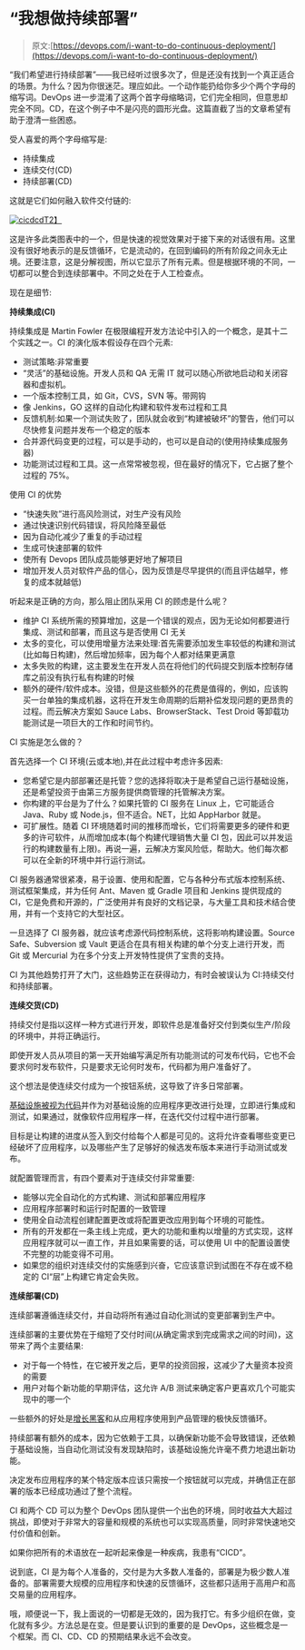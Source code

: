 # “我想做持续部署”

> 原文:[https://devops.com/i-want-to-do-continuous-deployment/](https://devops.com/i-want-to-do-continuous-deployment/)

“我们希望进行持续部署”——我已经听过很多次了，但是还没有找到一个真正适合的场景。为什么？因为你很迷茫。理应如此。一个动作能扔给你多少个两个字母的缩写词。DevOps 进一步混淆了这两个首字母缩略词，它们完全相同，但意思却完全不同。CD，在这个例子中不是闪亮的圆形光盘。这篇直截了当的文章希望有助于澄清一些困惑。

受人喜爱的两个字母缩写是:

*   持续集成
*   连续交付(CD)
*   持续部署(CD)

这就是它们如何融入软件交付链的:

[![cicdcd](../Images/c36f6e6f4a855e4c797463c53be0830a.png)T2】](https://devops.com/wp-content/uploads/2015/03/cicdcd.png)

这是许多此类图表中的一个，但是快速的视觉效果对于接下来的对话很有用。这里没有很好地表示的是反馈循环，它是流动的，在回到编码的所有阶段之间永无止境。还要注意，这是分解视图，所以它显示了所有元素。但是根据环境的不同，一切都可以整合到连续部署中。不同之处在于人工检查点。

现在是细节:

**持续集成(CI)**

持续集成是 Martin Fowler 在极限编程开发方法论中引入的一个概念，是其十二个实践之一。CI 的演化版本假设存在四个元素:

*   测试策略:非常重要
*   “灵活”的基础设施。开发人员和 QA 无需 IT 就可以随心所欲地启动和关闭容器和虚拟机。
*   一个版本控制工具，如 Git，CVS，SVN 等。带网钩
*   像 Jenkins，GO 这样的自动化构建和软件发布过程和工具
*   反馈机制:如果一个测试失败了，团队就会收到“构建被破坏”的警告，他们可以尽快修复问题并发布一个稳定的版本
*   合并源代码变更的过程，可以是手动的，也可以是自动的(使用持续集成服务器)
*   功能测试过程和工具。这一点常常被忽视，但在最好的情况下，它占据了整个过程的 75%。

使用 CI 的优势

*   “快速失败”进行高风险测试，对生产没有风险
*   通过快速识别代码错误，将风险降至最低
*   因为自动化减少了重复的手动过程
*   生成可快速部署的软件
*   使所有 Devops 团队成员能够更好地了解项目
*   增加开发人员对软件产品的信心，因为反馈是尽早提供的(而且评估越早，修复的成本就越低)

听起来是正确的方向，那么阻止团队采用 CI 的顾虑是什么呢？

*   维护 CI 系统所需的预算增加，这是一个错误的观点，因为无论如何都要进行集成、测试和部署，而且这与是否使用 CI 无关
*   太多的变化，可以使用增量方法来处理:首先需要添加发生率较低的构建和测试(比如每日构建)，然后增加频率，因为每个人都对结果更满意
*   太多失败的构建，这主要发生在开发人员在将他们的代码提交到版本控制存储库之前没有执行私有构建的时候
*   额外的硬件/软件成本。没错，但是这些额外的花费是值得的，例如，应该购买一台单独的集成机器，这将在开发生命周期的后期补偿发现问题的更昂贵的过程。而云解决方案如 Sauce Labs、BrowserStack、Test Droid 等卸载功能测试是一项巨大的工作和时间节约。

CI 实施是怎么做的？

首先选择一个 CI 环境(云或本地),并在此过程中考虑许多因素:

*   您希望它是内部部署还是托管？您的选择将取决于是希望自己运行基础设施，还是希望投资于由第三方服务提供商管理的托管解决方案。
*   你构建的平台是为了什么？如果托管的 CI 服务在 Linux 上，它可能适合 Java、Ruby 或 Node.js，但不适合。NET，比如 AppHarbor 就是。
*   可扩展性。随着 CI 环境随着时间的推移而增长，它们将需要更多的硬件和更多的许可软件，从而增加成本(每个构建代理销售大量 CI 包，因此可以并发运行的构建数量有上限)。再说一遍，云解决方案风险低，帮助大。他们每次都可以在全新的环境中并行运行测试。

CI 服务器通常很紧凑，易于设置、使用和配置，它与各种分布式版本控制系统、测试框架集成，并为任何 Ant、Maven 或 Gradle 项目和 Jenkins 提供现成的 CI，它是免费和开源的，广泛使用并有良好的文档记录，与大量工具和技术结合使用，并有一个支持它的大型社区。

一旦选择了 CI 服务器，就应该考虑源代码控制系统，这将影响构建设置。Source Safe、Subversion 或 Vault 更适合在具有相关构建的单个分支上进行开发，而 Git 或 Mercurial 为在多个分支上开发特性提供了宝贵的支持。

CI 为其他趋势打开了大门，这些趋势正在获得动力，有时会被误认为 CI:持续交付和持续部署。

**连续交货(CD)**

持续交付是指以这样一种方式进行开发，即软件总是准备好交付到类似生产/阶段的环境中，并将正确运行。

即使开发人员从项目的第一天开始编写满足所有功能测试的可发布代码，它也不会要求何时发布软件，只是要求无论何时发布，代码都为用户准备好了。

这个想法是使连续交付成为一个按钮系统，这导致了许多日常部署。

[基础设施被视为代码](https://devops.com/blogs/meet-infrastructure-code/)并作为对基础设施的应用程序更改进行处理，立即进行集成和测试，如果通过，就像软件应用程序一样，在迭代交付过程中进行部署。

目标是让构建的进度从签入到交付给每个人都是可见的。这将允许查看哪些变更已经破坏了应用程序，以及哪些产生了足够好的候选发布版本来进行手动测试或发布。

就配置管理而言，有四个要素对于连续交付非常重要:

*   能够以完全自动化的方式构建、测试和部署应用程序
*   应用程序部署时和运行时配置的一致管理
*   使用全自动流程创建配置更改或将配置更改应用到每个环境的可能性。
*   所有的开发都在一条主线上完成，更大的功能和重构以增量的方式实现，这样应用程序就可以一直工作，并且如果需要的话，可以使用 UI 中的配置设置使不完整的功能变得不可用。
*   如果您的组织对连续交付的实施感到兴奋，它应该意识到试图在不存在或不稳定的 CI“层”上构建它肯定会失败。

**连续部署(CD)**

连续部署遵循连续交付，并自动将所有通过自动化测试的变更部署到生产中。

连续部署的主要优势在于缩短了交付时间(从确定需求到完成需求之间的时间)，这带来了两个主要结果:

*   对于每一个特性，在它被开发之后，更早的投资回报，这减少了大量资本投资的需要
*   用户对每个新功能的早期评估，这允许 A/B 测试来确定客户更喜欢几个可能实现中的哪一个

一些额外的好处是[增长黑客](https://devops.com/blogs/devops-growth-hacking-ways-rule-world/)和从应用程序使用到产品管理的极快反馈循环。

持续部署有额外的成本，因为它依赖于工具，以确保新功能不会导致错误，还依赖于基础设施，当自动化测试没有发现缺陷时，该基础设施允许毫不费力地退出新功能。

决定发布应用程序的某个特定版本应该只需按一个按钮就可以完成，并确信正在部署的版本已经成功通过了整个流程。

CI 和两个 CD 可以为整个 DevOps 团队提供一个出色的环境，同时收益大大超过挑战，即使对于非常大的容量和规模的系统也可以实现高质量，同时非常快速地交付价值和创新。

如果你把所有的术语放在一起听起来像是一种疾病，我患有“CICD”。

说到底，CI 是为每个人准备的，交付是为大多数人准备的，部署是为极少数人准备的。部署需要大规模的应用程序和快速的反馈循环，这些都只适用于高用户和高交易量的应用程序。

哦，顺便说一下，我上面说的一切都是无效的，因为我打它。有多少组织在做，变化就有多少。方法总是在变。但是要认识到的重要的是 DevOps，这些概念是一个框架。而 CI、CD、CD 的预期结果永远不会改变。